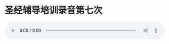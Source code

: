 # 圣经辅导培训录音第七次

<audio style="width: 100%;" preload="false" controls controlslist="nodownload"><source src="//cdn.wechat.edu.pl/audio/mp3/old/12232.mp3" type="audio/mpeg">Your browser does not support the audio element.</audio>


